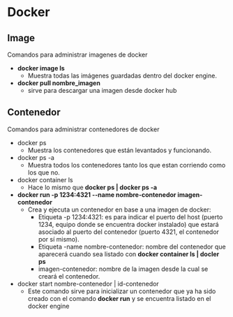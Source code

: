 # Docker
## Image
Comandos para administrar imagenes de docker
* **docker image ls**
  * Muestra todas las imágenes guardadas dentro del docker engine.
* **docker pull nombre_imagen** 
  * sirve para descargar una imagen desde docker hub

## Contenedor
Comandos para administrar contenedores de docker
* docker ps
  * Muestra los contenedores que están levantados y funcionando.
* docker ps -a
  * Muestra todos los contenedores tanto los que estan corriendo como los que no.
* docker container ls
  * Hace lo mismo que **docker ps | docker ps -a**
* **docker run -p 1234:4321 --name nombre-contenedor imagen-contenedor**
  * Crea y ejecuta un contenedor en base a una imagen de docker:
    * Etiqueta -p 1234:4321: es para indicar el puerto del host (puerto 1234, equipo donde se encuentra docker instalado) que estará asociado al puerto del contenedor (puerto 4321, el contenedor por sí mismo).
    * Etiqueta -name nombre-contenedor: nombre del contenedor que aparecerá cuando sea listado con **docker container ls | docler ps**
    * imagen-contenedor: nombre de la imagen desde la cual se creará el contenedor.
* docker start nombre-contenedor | id-contenedor
  * Este comando sirve para inicializar un contenedor que ya ha sido creado con el comando **docker run** y se encuentra listado en el docker engine
